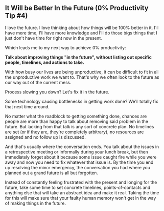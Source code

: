 ## It Will be Better In the Future (0% Productivity Tip #4)

I love the future. I love thinking about how things will be 100% better in it. I'll have more time, I'll have more knowledge and I'll do those bigs things that I just don't have time for right now in the present.

Which leads me to my next way to achieve 0% productivity:

**Talk about improving things "in the future", without listing out specific people, timelines, and actions to take.**

With how busy our lives are being unproductive, it can be difficult to fit in all the unproductive work we want to. That's why we often look to the future as our way out of the current mess.

Process slowing you down? Let's fix it in the future.

Some technology causing bottlenecks in getting work done? We'll totally fix that next time around.

No matter what the roadblock to getting something done, chances are people are more than happy to talk about removing said problem in the future. But lacking from that talk is any sort of concrete plan. No timelines are set (or if they are, they're completely arbitrary), no resources are assigned and no follow up is discussed.

And that's usually where the conversation ends. You talk about the issues in a retrospective meeting or informally during your lunch break, but then immediately forget about it because some issue caught fire while you were away and now you need to fix whatever that issue is. By the time you end up resolving the minor emergency, the conversation you had where you planned out a grand future is all but forgotten.

Instead of constantly feeling frustrated with the present and longing for the future, take some time to set concrete timelines, points-of-contacts and anything else that will take an abstract idea and make it real. Taking the time for this will make sure that your faulty human memory won't get in the way of making things in the future.
